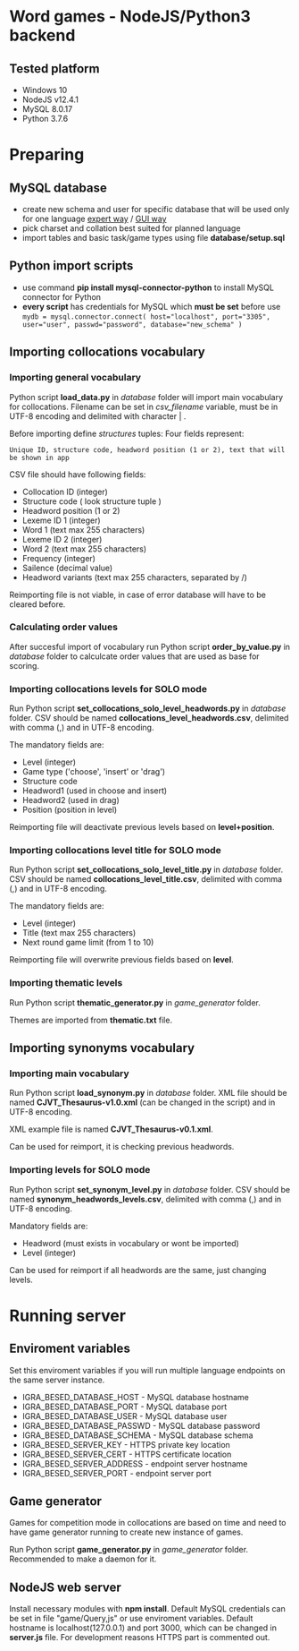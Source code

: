 # Word games - NodeJS/Python3 backend

## Tested platform
- Windows 10
- NodeJS v12.4.1
- MySQL 8.0.17
- Python 3.7.6

# Preparing 

## MySQL database
- create new schema and user for specific database that will be used only for one language [expert way](https://dev.mysql.com/doc/refman/8.0/en/creating-accounts.html) / [GUI way](https://www.mysql.com/products/workbench/)
- pick charset and collation best suited for planned language
- import tables and basic task/game types using file **database/setup.sql**

## Python import scripts
- use command **pip install mysql-connector-python** to install MySQL connector for Python
- **every script** has credentials for MySQL which **must be set** before use `mydb = mysql.connector.connect(
host="localhost",
port="3305",
user="user",
passwd="password",
database="new_schema"
)`
 

## Importing collocations vocabulary
### Importing general vocabulary

Python script **load_data.py** in *database* folder will import main vocabulary for collocations.
Filename can be set in *csv_filename* variable, must be in UTF-8 encoding and delimited with character | .

Before importing define *structures* tuples:
Four fields  represent:

    Unique ID, structure code, headword position (1 or 2), text that will be shown in app 

CSV file should have following fields:

 - Collocation ID (integer)
 - Structure code ( look structure tuple )
 - Headword position (1 or 2) 
 - Lexeme ID 1 (integer)
 - Word 1 (text max 255 characters)
 - Lexeme ID 2 (integer) 
 - Word 2 (text max 255 characters)
 - Frequency (integer)
 - Sailence (decimal value)
 - Headword variants (text max 255 characters, separated by /)

 Reimporting file is not viable, in case of error database will have to be cleared before.

 ### Calculating order values
 After succesful import of vocabulary run Python script **order_by_value.py** in *database* folder to calculcate order values that are used as base for scoring.

### Importing collocations levels for SOLO mode
Run Python script **set_collocations_solo_level_headwords.py** in *database* folder.
CSV should be named **collocations_level_headwords.csv**, delimited with comma (,) and in UTF-8 encoding.

The mandatory fields are:

 - Level (integer)
 - Game type ('choose', 'insert' or 'drag')
 - Structure code
 - Headword1 (used in choose and insert)
 - Headword2 (used in drag)
 - Position (position in level)

 Reimporting file will deactivate previous levels based on **level+position**.

### Importing collocations level title for SOLO mode
Run Python script **set_collocations_solo_level_title.py** in *database* folder.
CSV should be named **collocations_level_title.csv**, delimited with comma (,) and in UTF-8 encoding.

The mandatory fields are:

- Level (integer)
- Title (text max 255 characters)
- Next round game limit (from 1 to 10)

 Reimporting file will overwrite previous fields based on **level**.

### Importing thematic levels
Run Python script **thematic_generator.py** in *game_generator* folder.

Themes are imported from **thematic.txt** file.



## Importing synonyms vocabulary

### Importing main vocabulary
Run Python script **load_synonym.py** in *database* folder.
XML file should be named **CJVT_Thesaurus-v1.0.xml** (can be changed in the script) and in UTF-8 encoding.

XML example file is named **CJVT_Thesaurus-v0.1.xml**. 

Can be used for reimport, it is checking previous headwords.

### Importing levels for SOLO mode

Run Python script **set_synonym_level.py** in *database* folder.
CSV should be named **synonym_headwords_levels.csv**, delimited with comma (,) and in UTF-8 encoding.

Mandatory fields are:

- Headword (must exists in vocabulary or wont be imported)
- Level (integer)

Can be used for reimport if all headwords are the same, just changing levels.

# Running server

## Enviroment variables

Set this enviroment variables if you will run multiple language endpoints on the same server instance.

- IGRA_BESED_DATABASE_HOST - MySQL database hostname
- IGRA_BESED_DATABASE_PORT - MySQL database port
- IGRA_BESED_DATABASE_USER - MySQL database user
- IGRA_BESED_DATABASE_PASSWD - MySQL database password
- IGRA_BESED_DATABASE_SCHEMA - MySQL database schema
- IGRA_BESED_SERVER_KEY - HTTPS private key location
- IGRA_BESED_SERVER_CERT - HTTPS  certificate location
- IGRA_BESED_SERVER_ADDRESS - endpoint server hostname
- IGRA_BESED_SERVER_PORT - endpoint server port


## Game generator

Games for competition mode in collocations are based on time and need to have game generator running to create new instance of games.

Run Python script **game_generator.py** in *game_generator* folder. Recommended to make a daemon for it.

## NodeJS web server

Install necessary modules with **npm install**.
Default MySQL credentials can be set in file "game/Query,js" or use enviroment variables.
Default hostname is localhost(127.0.0.1) and port 3000, which can be changed in **server.js** file.
For development reasons HTTPS part is commented out.

